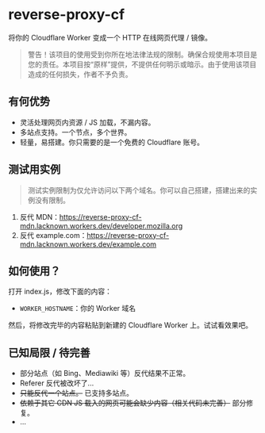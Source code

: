# reverse-proxy-cf
将你的 Cloudflare Worker 变成一个 HTTP 在线网页代理 / 镜像。

> 警告！该项目的使用受到你所在地法律法规的限制。确保合规使用本项目是您的责任。本项目按“原样”提供，不提供任何明示或暗示。由于使用该项目造成的任何损失，作者不予负责。

## 有何优势
- 灵活处理网页内资源 / JS 加载，不漏内容。
- 多站点支持。一个节点，多个世界。
- 轻量，易搭建。你只需要的是一个免费的 Cloudflare 账号。

## 测试用实例
> 测试实例限制为仅允许访问以下两个域名。你可以自己搭建，搭建出来的实例没有限制。
1. 反代 MDN：https://reverse-proxy-cf-mdn.lacknown.workers.dev/developer.mozilla.org
2. 反代 example.com：https://reverse-proxy-cf-mdn.lacknown.workers.dev/example.com

## 如何使用？
打开 index.js，修改下面的内容：
- ```WORKER_HOSTNAME```：你的 Worker 域名

然后，将修改完毕的内容粘贴到新建的 Cloudflare Worker 上。试试看效果吧。

## 已知局限 / 待完善
- 部分站点（如 Bing、Mediawiki 等）反代结果不正常。
- Referer 反代被改坏了...
- ~~只能反代一个站点。~~ 已支持多站点。
- ~~依赖于其它 CDN JS 载入的网页可能会缺少内容（相关代码未完善）~~ 部分修复。
- ...
